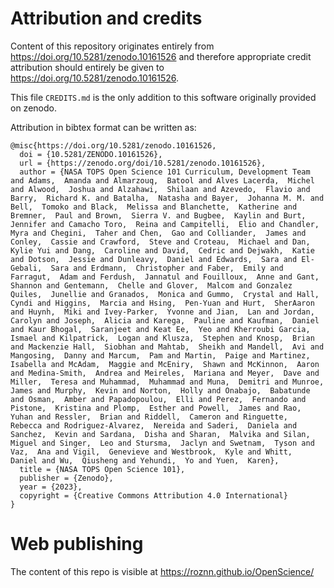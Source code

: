 # Attribution and credits

Content of this repository  originates entirely from <https://doi.org/10.5281/zenodo.10161526> and therefore appropriate credit attribution should  entirely be given to <https://doi.org/10.5281/zenodo.10161526>. 

This file `CREDITS.md` is the only addition to this software originally provided  on zenodo.

Attribution in bibtex format can be written as:

```
@misc{https://doi.org/10.5281/zenodo.10161526,
  doi = {10.5281/ZENODO.10161526},
  url = {https://zenodo.org/doi/10.5281/zenodo.10161526},
  author = {NASA TOPS Open Science 101 Curriculum, Development Team and Adams,  Amanda and Almarzouq,  Batool and Alves Lacerda,  Michel and Alwood,  Joshua and Alzahawi,  Shilaan and Azevedo,  Flavio and Barry,  Richard K. and Batalha,  Natasha and Bayer,  Johanna M. M. and Bell,  Tomoko and Black,  Melissa and Blanchette,  Katherine and Bremner,  Paul and Brown,  Sierra V. and Bugbee,  Kaylin and Burt,  Jennifer and Camacho Toro,  Reina and Campitelli,  Elio and Chandler,  Myra and Chegini,  Taher and Chen,  Gao and Colliander,  James and Conley,  Cassie and Crawford,  Steve and Croteau,  Michael and Dan,  Kylie Yui and Dang,  Caroline and David,  Cedric and Dejwakh,  Katie and Dotson,  Jessie and Dunleavy,  Daniel and Edwards,  Sara and El-Gebali,  Sara and Erdmann,  Christopher and Faber,  Emily and Farragut,  Adam and Ferdush,  Jannatul and Fouilloux,  Anne and Gant,  Shannon and Gentemann,  Chelle and Glover,  Malcom and Gonzalez Quiles,  Junellie and Granados,  Monica and Gummo,  Crystal and Hall,  Cyndi and Higgins,  Marcia and Hsing,  Pen-Yuan and Hurt,  SherAaron and Huynh,  Miki and Ivey-Parker,  Yvonne and Jian,  Lan and Jordan,  Carolyn and Joseph,  Alicia and Karega,  Pauline and Kaufman,  Daniel and Kaur Bhogal,  Saranjeet and Keat Ee,  Yeo and Kherroubi Garcia,  Ismael and Kilpatrick,  Logan and Klusza,  Stephen and Knosp,  Brian and Mackenzie Hall,  Siobhan and Mahtab,  Sheikh and Mandell,  Avi and Mangosing,  Danny and Marcum,  Pam and Martin,  Paige and Martinez,  Isabella and McAdam,  Maggie and McEniry,  Shawn and McKinnon,  Aaron and Medina-Smith,  Andrea and Meireles,  Mariana and Meyer,  Dave and Miller,  Teresa and Muhammad,  Muhammad and Muna,  Demitri and Munroe,  James and Murphy,  Kevin and Norton,  Holly and Onabajo,  Babatunde and Osman,  Amber and Papadopoulou,  Elli and Perez,  Fernando and Pistone,  Kristina and Plomp,  Esther and Powell,  James and Rao,  Yuhan and Ressler,  Brian and Riddell,  Cameron and Ringuette,  Rebecca and Rodriguez-Alvarez,  Nereida and Saderi,  Daniela and Sanchez,  Kevin and Sardana,  Disha and Sharan,  Malvika and Silan,  Miguel and Singer,  Leo and Stursma,  Jaclyn and Swetnam,  Tyson and Vaz,  Ana and Vigil,  Genevieve and Westbrook,  Kyle and Whitt,  Daniel and Wu,  Qiusheng and Yehundi,  Yo and Yuen,  Karen},
  title = {NASA TOPS Open Science 101},
  publisher = {Zenodo},
  year = {2023},
  copyright = {Creative Commons Attribution 4.0 International}
}
```

# Web publishing

The content of this repo is visible  at
https://roznn.github.io/OpenScience/

